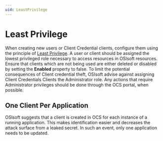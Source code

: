 ```yaml
---
uid: LeastPrivilege
---
```


# Least Privilege

When creating new users or Client Credential clients, configure them using the principle of [Least Privilege](https://us-cert.cisa.gov/bsi/articles/knowledge/principles/least-privilege). A user or client should be assigned the lowest privileged role necessary to access resources in OSIsoft resources.
Ensure that clients which are not being used are either deleted or disabled by setting the **Enabled** property to false.
To limit the potential consequences of Client credential theft, OSIsoft advise against assigning Client Credentials Clients the Administrator role. Any actions that require Administrator privileges should be done through the OCS portal, when possible. 

## One Client Per Application
OSIsoft suggests that a client is created in OCS for each instance of a running application. This makes identification easier and decreases the attack surface from a leaked secret. In such an event, only one application needs to be updated.
